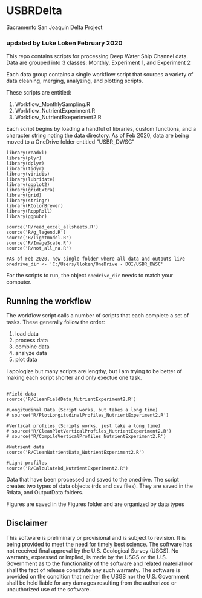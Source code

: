 # USBRDelta
Sacramento San Joaquin Delta Project

### updated by Luke Loken February 2020

This repo contains scripts for processing Deep Water Ship Channel data.
Data are grouped into 3 classes: Monthly, Experiment 1, and Experiment 2

Each data group contains a single workflow script that sources a variety of data cleaning, merging, analyzing, and plotting scripts. 

These scripts are entitled:

1. Workflow_MonthlySampling.R
2. Workflow_NutrientExperiment.R
3. Workflow_NutrientExeperiment2.R

Each script begins by loading a handful of libraries, custom functions, and a character string noting the data directory. As of Feb 2020, data are being moved to a OneDrive folder entitled "USBR_DWSC"

```
library(readxl)
library(plyr)
library(dplyr)
library(tidyr)
library(viridis)
library(lubridate)
library(ggplot2)
library(gridExtra)
library(grid)
library(stringr)
library(RColorBrewer)
library(RcppRoll)
library(ggpubr)

source('R/read_excel_allsheets.R')
source('R/g_legend.R')
source('R/lightmodel.R')
source('R/ImageScale.R')
source('R/not_all_na.R')

#As of Feb 2020, new single folder where all data and outputs live
onedrive_dir <- 'C:/Users/lloken/OneDrive - DOI/USBR_DWSC'

```

For the scripts to run, the object `onedrive_dir` needs to match your computer. 

## Running the workflow

The workflow script calls a number of scripts that each complete a set of tasks. 
These generally follow the order:

1. load data
2. process data
3. combine data
4. analyze data
5. plot data

I apologize but many scripts are lengthy, but I am trying to be better of making each script shorter and only exectue one task. 

```

#Field data
source('R/CleanFieldData_NutrientExperiment2.R')

#Longitudinal Data (Script works, but takes a long time)
# source('R/PlotLongitudinalProfiles_NutrientExperiment2.R')

#Vertical profiles (Scripts works, just take a long time)
# source('R/CleanPlotVerticalProfiles_NutrientExperiment2.R')
# source('R/CompileVerticalProfiles_NutrientExperiment2.R')

#Nutrient data
source('R/CleanNutrientData_NutrientExperiment2.R')

#Light profiles
source('R/Calculatekd_NutrientExperiment2.R')

```

Data that have been processed and saved to the onedrive. The script creates two types of data objects (rds and csv files). They are saved in the Rdata, and OutputData folders. 

Figures are saved in the Figures folder and are organized by data types

## Disclaimer

This software is preliminary or provisional and is subject to revision. It is being provided to meet the need for timely best science. The software has not received final approval by the U.S. Geological Survey (USGS). No warranty, expressed or implied, is made by the USGS or the U.S. Government as to the functionality of the software and related material nor shall the fact of release constitute any such warranty. The software is provided on the condition that neither the USGS nor the U.S. Government shall be held liable for any damages resulting from the authorized or unauthorized use of the software.
